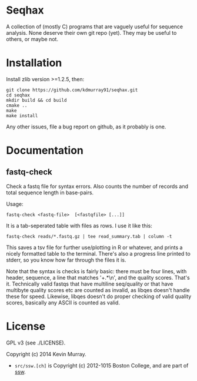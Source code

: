 Seqhax
======

A collection of (mostly C) programs that are vaguely useful for sequence
analysis. None deserve their own git repo (yet). They may be useful to others,
or maybe not.

Installation
============

Install zlib version >=1.2.5, then:

    git clone https://github.com/kdmurray91/seqhax.git
    cd seqhax
    mkdir build && cd build
    cmake ..
    make
    make install

Any other issues, file a bug report on github, as it probably is one.

Documentation
=============

fastq-check
-----------

Check a fastq file for syntax errors. Also counts the number of records and
total sequence length in base-pairs.

Usage:

    fastq-check <fastq-file>  [<fastqfile> [...]]

It is a tab-seperated table with files as rows. I use it like this:

    fastq-check reads/*.fastq.gz | tee read_summary.tab | column -t

This saves a tsv file for further use/plotting in R or whatever, and prints a
nicely formatted table to the terminal. There's also a progress line printed to
stderr, so you know how far through the files it is.

Note that the syntax is checks is fairly basic: there must be four lines, with
header, sequence, a line that matches '\+.*\n', and the quality scores. That's
it. Technically valid fastqs that have multiline seq/quality or that have
multibyte quality scores etc are counted as invalid, as libqes doesn't handle
these for speed. Likewise, libqes doesn't do proper checking of valid quality
scores, basically any ASCII is counted as valid.

License
=======

GPL v3 (see ./LICENSE).

Copyright (c) 2014 Kevin Murray.

- `src/ssw.[ch]` is Copyright (c) 2012-1015 Boston College, and are part of
  [ssw](https://github.com/mengyao/Complete-Striped-Smith-Waterman-Library).
